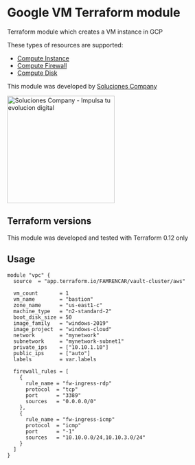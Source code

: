 # Google VM Terraform module

Terraform module which creates a VM instance in GCP

These types of resources are supported:

* [Compute Instance](https://www.terraform.io/docs/providers/google/r/compute_instance.html)
* [Compute Firewall](https://www.terraform.io/docs/providers/google/r/compute_firewall.html)
* [Compute Disk](https://www.terraform.io/docs/providers/google/r/compute_disk.html)

This module was developed by [Soluciones Company](https://www.solucionescompany.com)

<a href="https://www.solucionescompany.com/" target="_blank"><img src="https://www.solucionescompany.com/wp-content/uploads/2018/08/logo-so.jpg" alt="Soluciones Company - Impulsa tu evolucion digital" width="250" /></a>

## Terraform versions

This module was developed and tested with Terraform 0.12 only

## Usage

```hcl
module "vpc" {
  source  = "app.terraform.io/FAMRENCAR/vault-cluster/aws"

  vm_count       = 1
  vm_name        = "bastion"
  zone_name      = "us-east1-c"
  machine_type   = "n2-standard-2"
  boot_disk_size = 50
  image_family   = "windows-2019"
  image_project  = "windows-cloud"
  network        = "mynetwork"
  subnetwork     = "mynetwork-subnet1"
  private_ips    = ["10.10.1.10"]
  public_ips     = ["auto"]
  labels         = var.labels

  firewall_rules = [
    {
      rule_name = "fw-ingress-rdp"
      protocol  = "tcp"
      port      = "3389"
      sources   = "0.0.0.0/0"
    },
    {
      rule_name = "fw-ingress-icmp"
      protocol  = "icmp"
      port      = "-1"
      sources   = "10.10.0.0/24,10.10.3.0/24"
    }
  ]
}
```
